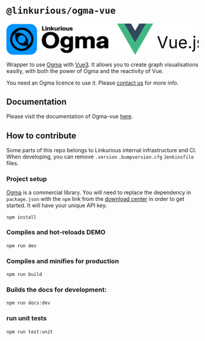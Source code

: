 # `@linkurious/ogma-vue`

![logo](https://raw.githubusercontent.com/Linkurious/ogma-vue/develop/logo.svg)

Wrapper to use [Ogma](https://doc.linkurio.us/ogma/latest/) with [Vue3](https://vuejs.org/about/releases.html).
It allows you to create graph visualisations easilly, with both the power of Ogma and the reactivity of Vue.

You need an Ogma licence to use it. Please [contact us](<[https://doc.linkurio.us/ogma/latest/support.html](https://doc.linkurious.com/ogma/latest/contact.html)>) for more info.

## Documentation

Please visit the documentation of Ogma-vue [here](https://linkurious.github.io/ogma-vue/).

## How to contribute

Some parts of this repo belongs to Linkurious internal infrastructure and CI.
When developing, you can remove `.version` `.bumpversion.cfg` `Jenkinsfile` files.

### Project setup

[Ogma](https://ogma.linkurio.us) is a commercial library. You will need to replace the dependency in `package.json` with the `npm` link from the [download center](https://get.linkurio.us) in order to get started. It will have your unique API key.

```
npm install
```

### Compiles and hot-reloads DEMO

```
npm run dev
```

### Compiles and minifies for production

```
npm run build
```

### Builds the docs for development:

```
npm run docs:dev
```

### run unit tests

```
npm run test:unit
```

